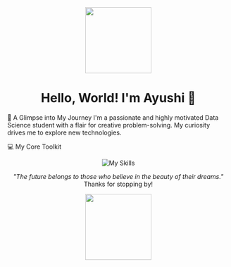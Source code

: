 <div align="center">
<img src="https://media.giphy.com/media/v1.Y2lkPTc5MGI3NjExamtuaGJubGp5dnR2cmJxcXd3MjQ2Z2E1YXhxb3BzOXh2eXVuMzJudCZlcD12MV9naWZzX3NlYXJjaCZjdD1n/VePtB3roynxfLYicuV/giphy.gif" width="150"/>
<h1>Hello, World! I'm Ayushi 👋</h1>
</div>

🚀 A Glimpse into My Journey
I'm a passionate and highly motivated Data Science student with a flair for creative problem-solving. My curiosity drives me to explore new technologies. 

💻 My Core Toolkit
<div align="center">
<img src="https://skillicons.dev/icons?i=py,js,docker,aws,git,mongodb,html,css,java,mysql,postman,Vuejs,node" alt="My Skills"/>
</div>

<p align="center">
<i>"The future belongs to those who believe in the beauty of their dreams."</i>
<br>
Thanks for stopping by!
</p>

<p align="center">
<img src="https://media2.giphy.com/media/v1.Y2lkPTc5MGI3NjExZ2J4ODNmc2ZobTVhZTRxZ2EybHczdGN1YjJzdGFudGJ1OW83bDhmbiZlcD12MV9pbnRlcm5hbF9naWZfYnlfaWQmY3Q9Zw/tFK8urY6XHj2w/giphy.gif" width="150" />
</p>
